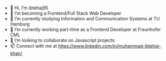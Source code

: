 - 👋 Hi, I’m ibtehaj95
- 👀 I’m becoming a Frontend/Full Stack Web Developer
- 🌱 I’m currently studying Information and Communication Systems at TU Hamburg
- 💼 I’m currently working part-time as a Frontend Developer at Fraunhofer CML
- 💞️ I’m looking to collaborate on Javascript projects
- 📫 Connect with me at https://www.linkedin.com/in/muhammad-ibtehaj-khan/

<!---
ibtehaj95/ibtehaj95 is a ✨ special ✨ repository because its `README.md` (this file) appears on your GitHub profile.
You can click the Preview link to take a look at your changes.
--->
